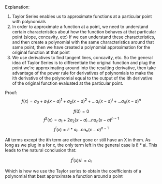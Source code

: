 

Explanation:

1. Taylor Series enables us to approximate functions at a particular point with polynomials
2. In order to approximate a function at a point, we need to understand certain characteristics about how the function behaves at that particular point (slope, concavity, etc) If we can understand these characteristics, and then create a polynomial with the same characteristics around that same point, then we have created a polynomial approximation for the original function at that point
3. We use derivatives to find tangent lines, concavity, etc. So the general idea of Taylor Series is to differentiate the original function and plug the point we're approximating around into the resulting derivative, then take advantage of the power rule for derivatives of polynomials to make the ith derivative of the polynomial equal to the output of the ith derivative of the original function evaluated at the particular point. 


Proof:
$$ 
f(x) = a_0 + a_1(x-a)^1 + a_2(x-a)^2 + ...a_i(x-a)^i+...a_n(x-a)^n
$$

$$
f(0) = 0
$$
$$
f^2(x) = a_1 + 2a_2(x-a) ... na_n(x-a)^{n-1}
$$
$$
f^i(x) = i!*a_i ... na_n(x-a)^{n-1}
$$

All terms except the ith term are either gone or still have an X in them. As long as we plug in a for x, the only term left in the general case is i! * ai. This leads to the natural conclusion that:

$$
f^i(x)/i! = a_i
$$

Which is how we use the Taylor series to obtain the coefficients of a polynomial that best approximate a function around a point


